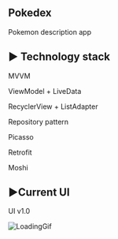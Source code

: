 Pokedex
-----------------------------
Pokemon description app

► Technology stack
-----------------------------
  MVVM
  
  ViewModel + LiveData
  
  RecyclerView + ListAdapter
  
  Repository pattern
  
  Picasso
  
  Retrofit
  
  Moshi
  
►Current UI
-----------------------------
  
UI v1.0

![LoadingGif](https://user-images.githubusercontent.com/72496644/96644674-0cdc7880-1332-11eb-8e38-57c61a28c237.gif)
